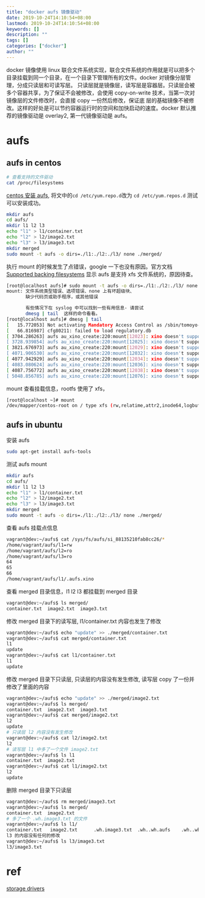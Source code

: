 ```yaml
---
title: "docker aufs 镜像驱动"
date: 2019-10-24T14:10:54+08:00
lastmod: 2019-10-24T14:10:54+08:00
keywords: []
description: ""
tags: []
categories: ["docker"]
author: ""
---
```


docker 镜像使用 linux 联合文件系统实现，联合文件系统的作用就是可以把多个目录挂载到同一个目录，在一个目录下管理所有的文件。docker 对镜像分层管理，分成只读层和可读写层。<!--more-->
只读层就是镜像层，读写层是容器层。只读层会被多个容器共享，为了保证不会被修改，会使用 copy-on-write 技术，当第一次对镜像层的文件修改时，会直接 copy 一份然后修改，保证底
层的基础镜像不被修改。这样的好处是可以节约容器运行时的空间和加快启动的速度。docker 默认推荐的镜像驱动是 overlay2, 第一代镜像驱动是 aufs。

# aufs

## aufs in centos
```bash
# 查看支持的文件驱动
cat /proc/filesystems
```

[centos 安装 aufs](https://www.jianshu.com/p/63fdb0c0659c), 将文中的`cd /etc/yum.repo.d`改为 `cd /etc/yum.repos.d` 测试可以安装成功。

```bash
mkdir aufs
cd aufs/
mkdir l1 l2 l3
echo "l1" > l1/container.txt
echo "l2" > l2/image2.txt
echo "l3" > l3/image3.txt
mkdir merged
sudo mount -t aufs -o dirs=./l1:./l2:./l3/ none ./merged/
```

执行 mount 的时候发生了点错误，google 一下也没有原因。官方文档 [Supported backing filesystems](https://docs.docker.com/storage/storagedriver/select-storage-driver/#supported-backing-filesystems) 显示 aufs 是支持 xfs 文件系统的，原因待查。
```bash
[root@localhost aufs]# sudo mount -t aufs -o dirs=./l1:./l2:./l3/ none ./merged/
mount: 文件系统类型错误、选项错误、none 上有坏超级块、
       缺少代码页或助手程序，或其他错误

       有些情况下在 syslog 中可以找到一些有用信息- 请尝试
       dmesg | tail  这样的命令看看。
[root@localhost aufs]# dmesg | tail
[   15.772053] Not activating Mandatory Access Control as /sbin/tomoyo-init does not exist.
[   66.816987] cfg80211: failed to load regulatory.db
[ 3704.286263] aufs au_xino_create:220:mount[12023]: xino doesn't support /tmp/.aufs.xino(xfs)
[ 3728.939854] aufs au_xino_create:220:mount[12025]: xino doesn't support /tmp/.aufs.xino(xfs)
[ 3821.676973] aufs au_xino_create:220:mount[12029]: xino doesn't support /tmp/.aufs.xino(xfs)
[ 4071.906530] aufs au_xino_create:220:mount[12032]: xino doesn't support /tmp/.aufs.xino(xfs)
[ 4077.942929] aufs au_xino_create:220:mount[12034]: xino doesn't support /tmp/.aufs.xino(xfs)
[ 4083.080624] aufs au_xino_create:220:mount[12036]: xino doesn't support /tmp/.aufs.xino(xfs)
[ 4087.756772] aufs au_xino_create:220:mount[12038]: xino doesn't support /tmp/.aufs.xino(xfs)
[ 5048.856785] aufs au_xino_create:220:mount[12076]: xino doesn't support /tmp/.aufs.xino(xfs)
```

mount 查看挂载信息，rootfs 使用了 xfs，
```bash
[root@localhost ~]# mount
/dev/mapper/centos-root on / type xfs (rw,relatime,attr2,inode64,logbufs=8,logbsize=32k,noquota)
```

## aufs in ubuntu

安装 aufs
```bash
sudo apt-get install aufs-tools
```

测试 aufs mount
```bash
mkdir aufs
cd aufs/
mkdir l1 l2 l3
echo "l1" > l1/container.txt
echo "l2" > l2/image2.txt
echo "l3" > l3/image3.txt
mkdir merged
sudo mount -t aufs -o dirs=./l1:./l2:./l3/ none ./merged/
```

查看 aufs 挂载点信息
```bash
vagrant@dev:~/aufs$ cat /sys/fs/aufs/si_88135210fab8cc26/*
/home/vagrant/aufs/l1=rw
/home/vagrant/aufs/l2=ro
/home/vagrant/aufs/l3=ro
64
65
66
/home/vagrant/aufs/l1/.aufs.xino
```

查看 merged 目录信息，l1 l2 l3 都挂载到 merged 目录
```bash
vagrant@dev:~/aufs$ ls merged/
container.txt  image2.txt  image3.txt
```

修改 merged 目录下的读写层, l1/container.txt 内容也发生了修改
```bash
vagrant@dev:~/aufs$ echo "update" >> ./merged/container.txt
vagrant@dev:~/aufs$ cat merged/container.txt 
l1
update
vagrant@dev:~/aufs$ cat l1/container.txt 
l1
update
```
修改 merged 目录下只读层, 只读层的内容没有发生修改, 读写层 copy 了一份并修改了里面的内容
```bash
vagrant@dev:~/aufs$ echo "update" >> ./merged/image2.txt
vagrant@dev:~/aufs$ ls merged/
container.txt  image2.txt  image3.txt
vagrant@dev:~/aufs$ cat merged/image2.txt 
l2
update
# 只读层 l2 内容没有发生修改
vagrant@dev:~/aufs$ cat l2/image2.txt 
l2
# 读写层 l1 中多了一个文件 image2.txt
vagrant@dev:~/aufs$ ls l1
container.txt  image2.txt
vagrant@dev:~/aufs$ cat l1/image2.txt 
l2
update
```

删除 merged 目录下只读层
```bash
vagrant@dev:~/aufs$ rm merged/image3.txt
vagrant@dev:~/aufs$ ls merged/
container.txt  image2.txt
# 多了一个 .wh.image3.txt 的文件
vagrant@dev:~/aufs$ ls l1/
container.txt   image2.txt      .wh.image3.txt  .wh..wh.aufs    .wh..wh.orph/   .wh..wh.plnk/
l3 的内容没有任何的修改
vagrant@dev:~/aufs$ ls l3/image3.txt 
l3/image3.txt
```


# ref

[storage drivers](https://docs.docker.com/storage/storagedriver/)
